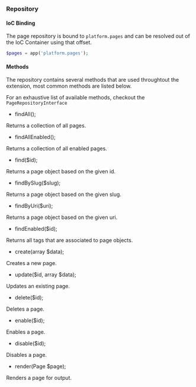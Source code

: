 ### Repository

#### IoC Binding

The page repository is bound to `platform.pages` and can be resolved out of the IoC Container using that offset.

```php
$pages = app('platform.pages');
```

#### Methods

The repository contains several methods that are used throughtout the extension, most common methods are listed below.

For an exhaustive list of available methods, checkout the `PageRepositoryInterface`

- findAll();

Returns a collection of all pages.

- findAllEnabled();

Returns a collection of all enabled pages.

- find($id);

Returns a page object based on the given id.

- findBySlug($slug);

Returns a page object based on the given slug.

- findByUri($uri);

Returns a page object based on the given uri.

- findEnabled($id);

Returns all tags that are associated to page objects.

- create(array $data);

Creates a new page.

- update($id, array $data);

Updates an existing page.

- delete($id);

Deletes a page.

- enable($id);

Enables a page.

- disable($id);

Disables a page.

- render(Page $page);

Renders a page for output.
